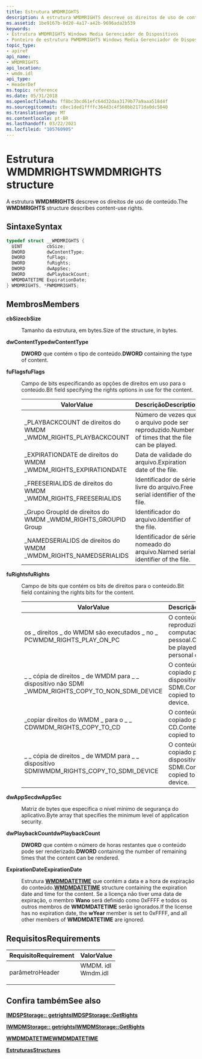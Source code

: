 ```yaml
---
title: Estrutura WMDMRIGHTS
description: A estrutura WMDMRIGHTS descreve os direitos de uso de conteúdo.
ms.assetid: 1be9167b-0d20-4a17-a42b-9696ada2b539
keywords:
- Estrutura WMDMRIGHTS Windows Media Gerenciador de Dispositivos
- Ponteiro de estrutura PWMDMRIGHTS Windows Media Gerenciador de Dispositivos
topic_type:
- apiref
api_name:
- WMDMRIGHTS
api_location:
- wmdm.idl
api_type:
- HeaderDef
ms.topic: reference
ms.date: 05/31/2018
ms.openlocfilehash: ff8bc3bcd61efc64d32daa3179b77a9aaa518d4f
ms.sourcegitcommit: c8ec1ded1ffffc364d3c4f560bb2171da0dc5040
ms.translationtype: MT
ms.contentlocale: pt-BR
ms.lasthandoff: 03/22/2021
ms.locfileid: "105760905"
---
```

# <a name="wmdmrights-structure"></a><span data-ttu-id="cf12d-105">Estrutura WMDMRIGHTS</span><span class="sxs-lookup"><span data-stu-id="cf12d-105">WMDMRIGHTS structure</span></span>

<span data-ttu-id="cf12d-106">A estrutura **WMDMRIGHTS** descreve os direitos de uso de conteúdo.</span><span class="sxs-lookup"><span data-stu-id="cf12d-106">The **WMDMRIGHTS** structure describes content-use rights.</span></span>

## <a name="syntax"></a><span data-ttu-id="cf12d-107">Sintaxe</span><span class="sxs-lookup"><span data-stu-id="cf12d-107">Syntax</span></span>


```C++
typedef struct __WMDMRIGHTS {
  UINT         cbSize;
  DWORD        dwContentType;
  DWORD        fuFlags;
  DWORD        fuRights;
  DWORD        dwAppSec;
  DWORD        dwPlaybackCount;
  WMDMDATETIME ExpirationDate;
} WMDMRIGHTS, *PWMDMRIGHTS;
```



## <a name="members"></a><span data-ttu-id="cf12d-108">Membros</span><span class="sxs-lookup"><span data-stu-id="cf12d-108">Members</span></span>

<dl> <dt>

<span data-ttu-id="cf12d-109">**cbSize**</span><span class="sxs-lookup"><span data-stu-id="cf12d-109">**cbSize**</span></span>
</dt> <dd>

<span data-ttu-id="cf12d-110">Tamanho da estrutura, em bytes.</span><span class="sxs-lookup"><span data-stu-id="cf12d-110">Size of the structure, in bytes.</span></span>

</dd> <dt>

<span data-ttu-id="cf12d-111">**dwContentType**</span><span class="sxs-lookup"><span data-stu-id="cf12d-111">**dwContentType**</span></span>
</dt> <dd>

<span data-ttu-id="cf12d-112">**DWORD** que contém o tipo de conteúdo.</span><span class="sxs-lookup"><span data-stu-id="cf12d-112">**DWORD** containing the type of content.</span></span>

</dd> <dt>

<span data-ttu-id="cf12d-113">**fuFlags**</span><span class="sxs-lookup"><span data-stu-id="cf12d-113">**fuFlags**</span></span>
</dt> <dd>

<span data-ttu-id="cf12d-114">Campo de bits especificando as opções de direitos em uso para o conteúdo.</span><span class="sxs-lookup"><span data-stu-id="cf12d-114">Bit field specifying the rights options in use for the content.</span></span>



| <span data-ttu-id="cf12d-115">Valor</span><span class="sxs-lookup"><span data-stu-id="cf12d-115">Value</span></span>                        | <span data-ttu-id="cf12d-116">Descrição</span><span class="sxs-lookup"><span data-stu-id="cf12d-116">Description</span></span>                                  |
|------------------------------|----------------------------------------------|
| <span data-ttu-id="cf12d-117">\_PLAYBACKCOUNT de direitos do WMDM \_</span><span class="sxs-lookup"><span data-stu-id="cf12d-117">WMDM\_RIGHTS\_PLAYBACKCOUNT</span></span>  | <span data-ttu-id="cf12d-118">Número de vezes que o arquivo pode ser reproduzido.</span><span class="sxs-lookup"><span data-stu-id="cf12d-118">Number of times that the file can be played.</span></span> |
| <span data-ttu-id="cf12d-119">\_EXPIRATIONDATE de direitos do WMDM \_</span><span class="sxs-lookup"><span data-stu-id="cf12d-119">WMDM\_RIGHTS\_EXPIRATIONDATE</span></span> | <span data-ttu-id="cf12d-120">Data de validade do arquivo.</span><span class="sxs-lookup"><span data-stu-id="cf12d-120">Expiration date of the file.</span></span>                 |
| <span data-ttu-id="cf12d-121">\_FREESERIALIDS de direitos do WMDM \_</span><span class="sxs-lookup"><span data-stu-id="cf12d-121">WMDM\_RIGHTS\_FREESERIALIDS</span></span>  | <span data-ttu-id="cf12d-122">Identificador de série livre do arquivo.</span><span class="sxs-lookup"><span data-stu-id="cf12d-122">Free serial identifier of the file.</span></span>          |
| <span data-ttu-id="cf12d-123">\_Grupo GroupId de direitos do WMDM \_</span><span class="sxs-lookup"><span data-stu-id="cf12d-123">WMDM\_RIGHTS\_GROUPID Group</span></span>  | <span data-ttu-id="cf12d-124">Identificador do arquivo.</span><span class="sxs-lookup"><span data-stu-id="cf12d-124">Identifier of the file.</span></span>                      |
| <span data-ttu-id="cf12d-125">\_NAMEDSERIALIDS de direitos do WMDM \_</span><span class="sxs-lookup"><span data-stu-id="cf12d-125">WMDM\_RIGHTS\_NAMEDSERIALIDS</span></span> | <span data-ttu-id="cf12d-126">Identificador de série nomeado do arquivo.</span><span class="sxs-lookup"><span data-stu-id="cf12d-126">Named serial identifier of the file.</span></span>         |



 

</dd> <dt>

<span data-ttu-id="cf12d-127">**fuRights**</span><span class="sxs-lookup"><span data-stu-id="cf12d-127">**fuRights**</span></span>
</dt> <dd>

<span data-ttu-id="cf12d-128">Campo de bits que contém os bits de direitos para o conteúdo.</span><span class="sxs-lookup"><span data-stu-id="cf12d-128">Bit field containing the rights bits for the content.</span></span>



| <span data-ttu-id="cf12d-129">Valor</span><span class="sxs-lookup"><span data-stu-id="cf12d-129">Value</span></span>                                     | <span data-ttu-id="cf12d-130">Descrição</span><span class="sxs-lookup"><span data-stu-id="cf12d-130">Description</span></span>                                   |
|-------------------------------------------|-----------------------------------------------|
| <span data-ttu-id="cf12d-131">os \_ direitos \_ do WMDM são executados \_ no \_ PC</span><span class="sxs-lookup"><span data-stu-id="cf12d-131">WMDM\_RIGHTS\_PLAY\_ON\_PC</span></span>                | <span data-ttu-id="cf12d-132">O conteúdo pode ser reproduzido em um computador pessoal.</span><span class="sxs-lookup"><span data-stu-id="cf12d-132">Content can be played on a personal computer.</span></span> |
| <span data-ttu-id="cf12d-133">\_ \_ cópia de direitos \_ de WMDM para \_ \_ dispositivo não SDMI \_</span><span class="sxs-lookup"><span data-stu-id="cf12d-133">WMDM\_RIGHTS\_COPY\_TO\_NON\_SDMI\_DEVICE</span></span> | <span data-ttu-id="cf12d-134">O conteúdo pode ser copiado para um dispositivo não SDMI.</span><span class="sxs-lookup"><span data-stu-id="cf12d-134">Content can be copied to a non-SDMI device.</span></span>   |
| <span data-ttu-id="cf12d-135">\_copiar direitos do WMDM \_ para o \_ \_ CD</span><span class="sxs-lookup"><span data-stu-id="cf12d-135">WMDM\_RIGHTS\_COPY\_TO\_CD</span></span>                | <span data-ttu-id="cf12d-136">O conteúdo pode ser copiado para um CD.</span><span class="sxs-lookup"><span data-stu-id="cf12d-136">Content can be copied to a CD.</span></span>                |
| <span data-ttu-id="cf12d-137">\_ \_ cópia de direitos \_ de WMDM para \_ \_ dispositivo SDMI</span><span class="sxs-lookup"><span data-stu-id="cf12d-137">WMDM\_RIGHTS\_COPY\_TO\_SDMI\_DEVICE</span></span>      | <span data-ttu-id="cf12d-138">O conteúdo pode ser copiado para um dispositivo SDMI.</span><span class="sxs-lookup"><span data-stu-id="cf12d-138">Content can be copied to an SDMI device.</span></span>      |



 

</dd> <dt>

<span data-ttu-id="cf12d-139">**dwAppSec**</span><span class="sxs-lookup"><span data-stu-id="cf12d-139">**dwAppSec**</span></span>
</dt> <dd>

<span data-ttu-id="cf12d-140">Matriz de bytes que especifica o nível mínimo de segurança do aplicativo.</span><span class="sxs-lookup"><span data-stu-id="cf12d-140">Byte array that specifies the minimum level of application security.</span></span>

</dd> <dt>

<span data-ttu-id="cf12d-141">**dwPlaybackCount**</span><span class="sxs-lookup"><span data-stu-id="cf12d-141">**dwPlaybackCount**</span></span>
</dt> <dd>

<span data-ttu-id="cf12d-142">**DWORD** que contém o número de horas restantes que o conteúdo pode ser renderizado.</span><span class="sxs-lookup"><span data-stu-id="cf12d-142">**DWORD** containing the number of remaining times that the content can be rendered.</span></span>

</dd> <dt>

<span data-ttu-id="cf12d-143">**ExpirationDate**</span><span class="sxs-lookup"><span data-stu-id="cf12d-143">**ExpirationDate**</span></span>
</dt> <dd>

<span data-ttu-id="cf12d-144">Estrutura [**WMDMDATETIME**](wmdmdatetime.md) que contém a data e a hora de expiração do conteúdo.</span><span class="sxs-lookup"><span data-stu-id="cf12d-144">[**WMDMDATETIME**](wmdmdatetime.md) structure containing the expiration date and time for the content.</span></span> <span data-ttu-id="cf12d-145">Se a licença não tiver uma data de expiração, o membro **Wano** será definido como 0xFFFF e todos os outros membros de **WMDMDATETIME** serão ignorados.</span><span class="sxs-lookup"><span data-stu-id="cf12d-145">If the license has no expiration date, the **wYear** member is set to 0xFFFF, and all other members of **WMDMDATETIME** are ignored.</span></span>

</dd> </dl>

## <a name="requirements"></a><span data-ttu-id="cf12d-146">Requisitos</span><span class="sxs-lookup"><span data-stu-id="cf12d-146">Requirements</span></span>



| <span data-ttu-id="cf12d-147">Requisito</span><span class="sxs-lookup"><span data-stu-id="cf12d-147">Requirement</span></span> | <span data-ttu-id="cf12d-148">Valor</span><span class="sxs-lookup"><span data-stu-id="cf12d-148">Value</span></span> |
|-------------------|-------------------------------------------------------------------------------------|
| <span data-ttu-id="cf12d-149">parâmetro</span><span class="sxs-lookup"><span data-stu-id="cf12d-149">Header</span></span><br/> | <dl> <span data-ttu-id="cf12d-150"><dt>WMDM. idl</dt></span><span class="sxs-lookup"><span data-stu-id="cf12d-150"><dt>Wmdm.idl</dt></span></span> </dl> |



## <a name="see-also"></a><span data-ttu-id="cf12d-151">Confira também</span><span class="sxs-lookup"><span data-stu-id="cf12d-151">See also</span></span>

<dl> <dt>

[<span data-ttu-id="cf12d-152">**IMDSPStorage:: getrights**</span><span class="sxs-lookup"><span data-stu-id="cf12d-152">**IMDSPStorage::GetRights**</span></span>](/windows/desktop/api/mswmdm/nf-mswmdm-imdspstorage-getrights)
</dt> <dt>

[<span data-ttu-id="cf12d-153">**IWMDMStorage:: getrights**</span><span class="sxs-lookup"><span data-stu-id="cf12d-153">**IWMDMStorage::GetRights**</span></span>](/windows/desktop/api/mswmdm/nf-mswmdm-iwmdmstorage-getrights)
</dt> <dt>

[<span data-ttu-id="cf12d-154">**WMDMDATETIME**</span><span class="sxs-lookup"><span data-stu-id="cf12d-154">**WMDMDATETIME**</span></span>](wmdmdatetime.md)
</dt> <dt>

[<span data-ttu-id="cf12d-155">**Estruturas**</span><span class="sxs-lookup"><span data-stu-id="cf12d-155">**Structures**</span></span>](structures.md)
</dt> </dl>

 

 





